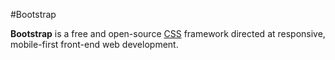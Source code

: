 #Bootstrap

**Bootstrap** is a free and open-source [CSS](/wiki/CSS) framework directed at responsive, mobile-first front-end web development.
